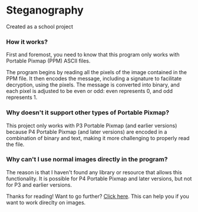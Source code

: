 # Steganography
Created as a school project

### How it works?
First and foremost, you need to know that this program only works with Portable Pixmap (PPM) ASCII files.

The program begins by reading all the pixels of the image contained in the PPM file. It then encodes the message, including a signature to facilitate decryption, using the pixels. The message is converted into binary, and each pixel is adjusted to be even or odd: even represents 0, and odd represents 1.

### Why doesn't it support other types of Portable Pixmap?
This project only works with P3 Portable Pixmap (and earlier versions) because P4 Portable Pixmap (and later versions) are encoded in a combination of binary and text, making it more challenging to properly read the file.

### Why can't I use normal images directly in the program?
The reason is that I haven't found any library or resource that allows this functionality. It is possible for P4 Portable Pixmap and later versions, but not for P3 and earlier versions.

Thanks for reading!
Want to go further? [Click here](https://www.geeksforgeeks.org/image-based-steganography-using-python/). This can help you if you want to work direclty on images.
